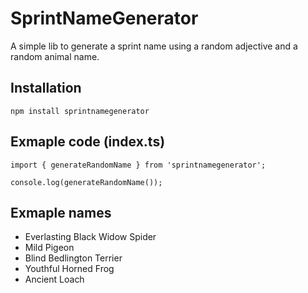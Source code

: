 # SprintNameGenerator
A simple lib to generate a sprint name using a random adjective and a random animal name.

## Installation
`npm install sprintnamegenerator`

## Exmaple code (index.ts)
```
import { generateRandomName } from 'sprintnamegenerator';

console.log(generateRandomName());
```
## Exmaple names
* Everlasting Black Widow Spider
* Mild Pigeon
* Blind Bedlington Terrier
* Youthful Horned Frog
* Ancient Loach
